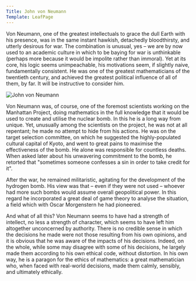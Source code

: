```yaml
---
Title: John von Neumann
Template: LeafPage
---
```


Von Neumann, one of the greatest intellectuals to grace the dull Earth with his presence, was in the same instant hawkish, detachedly bloodthirsty, and utterly desirous for war. The combination is unusual, yes – we are by now used to an academic culture in which to be baying for war is unthinkable (perhaps more because it would be impolite rather than immoral). Yet at its core, his logic seems unimpeachable, his motivations seem, if slightly naive, fundamentally consistent. He was one of the greatest mathematicians of the twentieth century, and achieved the greatest political influence of all of them, by far. It will be instructive to consider him. 

![John von Neumann](http://cueimps.soc.srcf.net/course/media/vonneumann.gif "John von Neumann")

Von Neumann was, of course, one of the foremost scientists working on the Manhattan Project, doing mathematics in the full knowledge that it would be used to create and utilise the nuclear bomb. In this he is a long way from unique. Yet, unusually among the scientists on the project, he was not at all repentant; he made no attempt to hide from his actions. He was on the target selection committee, on which he suggested the highly-populated cultural capital of Kyoto, and went to great pains to maximise the effectiveness of the bomb. He alone was responsible for countless deaths. When asked later about his unwavering commitment to the bomb, he retorted that "sometimes someone confesses a sin in order to take credit for it".

After the war, he remained militaristic, agitating for the development of the hydrogen bomb. His view was that – even if they were not used – whoever had more such bombs would assume overall geopolitical power. In this regard he incorporated a great deal of game theory to analyse the situation, a field which with Oscar Morgenstern he had pioneered. 

And what of all this? Von Neumann seems to have had a strength of intellect, no less a strength of character, which seems to have left him altogether unconcerned by authority. There is no credible sense in which the decisions he made were not those resulting from his own opinions, and it is obvious that he was aware of the impacts of his decisions. Indeed, on the whole, while some may disagree with some of his decisions, he largely made them according to his own ethical code, without distortion. In his own way, he is a paragon for the ethics of mathematics: a great mathematician who, when faced with real-world decisions, made them calmly, sensibly, and ultimately ethically. 
